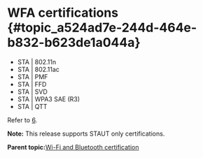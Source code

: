 # WFA certifications {#topic_a524ad7e-244d-464e-b832-b623de1a044a}

-   STA \| 802.11n
-   STA \| 802.11ac
-   STA \| PMF
-   STA \| FFD
-   STA \| SVD
-   STA \| WPA3 SAE \(R3\)
-   STA \| QTT

Refer to [6](references.md#item_tn00066).

**Note:** This release supports STAUT only certifications.

**Parent topic:**[Wi-Fi and Bluetooth certification](../topics/wi-fi_and_bluetooth_certification.md)

